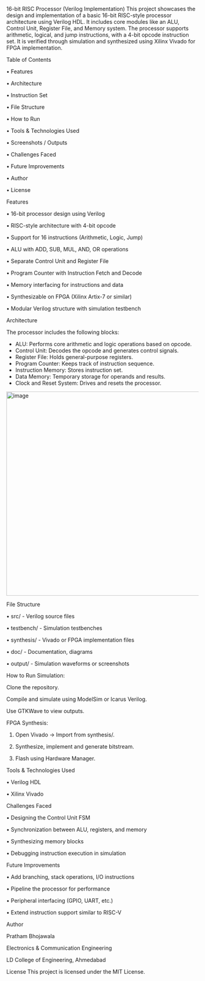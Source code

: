 16-bit RISC Processor (Verilog Implementation)
This project showcases the design and implementation of a basic 16-bit RISC-style processor architecture using Verilog HDL. It includes core modules like an ALU, Control Unit, Register File, and Memory system. The processor supports arithmetic, logical, and jump instructions, with a 4-bit opcode instruction set. It is verified through simulation and synthesized using Xilinx Vivado for FPGA implementation.

Table of Contents

•	Features

•	Architecture

•	Instruction Set

•	File Structure

•	How to Run

•	Tools & Technologies Used

•	Screenshots / Outputs

•	Challenges Faced

•	Future Improvements

•	Author

•	License


Features

•	16-bit processor design using Verilog

•	RISC-style architecture with 4-bit opcode

•	Support for 16 instructions (Arithmetic, Logic, Jump)

•	ALU with ADD, SUB, MUL, AND, OR operations

•	Separate Control Unit and Register File

•	Program Counter with Instruction Fetch and Decode

•	Memory interfacing for instructions and data

•	Synthesizable on FPGA (Xilinx Artix-7 or similar)

•	Modular Verilog structure with simulation testbench



Architecture



The processor includes the following blocks:

- ALU: Performs core arithmetic and logic operations based on opcode.
- Control Unit: Decodes the opcode and generates control signals.
- Register File: Holds general-purpose registers.
- Program Counter: Keeps track of instruction sequence.
- Instruction Memory: Stores instruction set.
- Data Memory: Temporary storage for operands and results.
- Clock and Reset System: Drives and resets the processor.
<img width="707" height="534" alt="image" src="https://github.com/user-attachments/assets/ecb877de-72c9-4c3c-912c-4d90e2143ce8" />



File Structure

•	src/ - Verilog source files

•	testbench/ - Simulation testbenches

•	synthesis/ - Vivado or FPGA implementation files

•	doc/ - Documentation, diagrams

•	output/ - Simulation waveforms or screenshots


How to Run Simulation:

 Clone the repository.
 
 Compile and simulate using ModelSim or Icarus Verilog.
 
 Use GTKWave to view outputs.

FPGA Synthesis:

1. Open Vivado → Import from synthesis/.

2. Synthesize, implement and generate bitstream.

3. Flash using Hardware Manager.

Tools & Technologies Used

•	Verilog HDL

•	Xilinx Vivado

Challenges Faced

• Designing the Control Unit FSM

• Synchronization between ALU, registers, and memory

• Synthesizing memory blocks

• Debugging instruction execution in simulation

Future Improvements

•	Add branching, stack operations, I/O instructions

•	Pipeline the processor for performance

•	Peripheral interfacing (GPIO, UART, etc.)

•	Extend instruction support similar to RISC-V


Author

Pratham Bhojawala

Electronics & Communication Engineering

LD College of Engineering, Ahmedabad

License
This project is licensed under the MIT License.
